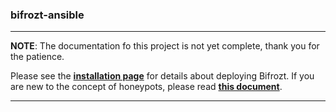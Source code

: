 ### bifrozt-ansible

---

**NOTE**: The documentation fo this project is not yet complete, thank you for the patience.

Please see the [**installation page**](https://github.com/Bifrozt/bifrozt-ansible/wiki/Installation.) for details about deploying Bifrozt.
If you are new to the concept of honeypots, please read [**this document**](https://github.com/Bifrozt/bifrozt-ansible/wiki/Risks.).

---
